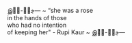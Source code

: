 இڿڰۣ-ڰۣ—  ~ “she was a rose<br> 
in the hands of those<br>
who had no intention<br> 
of keeping her" - Rupi Kaur ~ இڿڰۣ-ڰۣ—
